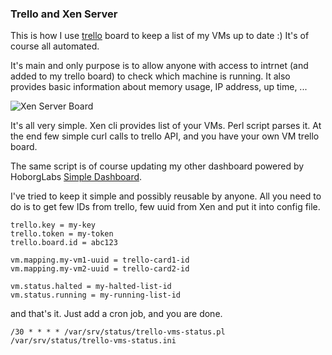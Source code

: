 ### __Trello__ and __Xen__ Server

This is how I use [trello](http://trello.com) board to keep a list of
my VMs up to date :) It's of course all automated.

It's main and only purpose is to allow anyone with access to intrnet
(and added to my trello board) to check which machine is running.
It also provides basic information about memory usage, IP address,
up time, ...

![Xen Server Board](/images/blog/trello-board.png "Xen Server Board")

It's all very simple. Xen cli provides list of your VMs. Perl script 
parses it. At the end few simple curl calls to trello API, and you
have your own VM trello board.

The same script is of course updating my other dashboard powered by 
HoborgLabs [Simple Dashboard](http://dashboard.hoborglabs.com).

I've tried to keep it simple and possibly reusable by anyone. All you
need to do is to get few IDs from trello, few uuid from Xen and put it
into config file.

~~~~
trello.key = my-key
trello.token = my-token
trello.board.id = abc123

vm.mapping.my-vm1-uuid = trello-card1-id
vm.mapping.my-vm2-uuid = trello-card2-id

vm.status.halted = my-halted-list-id
vm.status.running = my-running-list-id
~~~~

and that's it. Just add a cron job, and you are done.

~~~~
/30 * * * * /var/srv/status/trello-vms-status.pl /var/srv/status/trello-vms-status.ini
~~~~